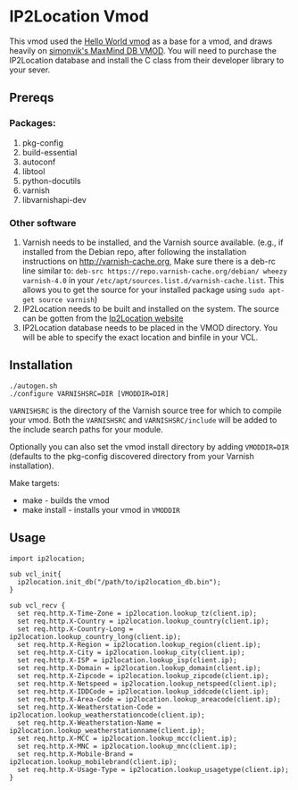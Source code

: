 # IP2Location Vmod
This vmod used the [Hello World vmod](https://github.com/varnish/libvmod-example/tree/master) as a base for a vmod, and
draws heavily on [simonvik's MaxMind DB VMOD](https://github.com/simonvik/libvmod_maxminddb).
You will need to purchase the IP2Location database and install the C class from their developer library to your sever.

## Prereqs

### Packages:
1. pkg-config
2. build-essential
3. autoconf
4. libtool
6. python-docutils
7. varnish
8. libvarnishapi-dev

### Other software
1. Varnish needs to be installed, and the Varnish source available. (e.g., if installed from the Debian repo, after
following the installation instructions on http://varnish-cache.org, Make sure there is a deb-rc line similar to:
`deb-src https://repo.varnish-cache.org/debian/ wheezy varnish-4.0` in your `/etc/apt/sources.list.d/varnish-cache.list`.
This allows you to get the source for your installed package using `sudo apt-get source varnish`)
2. IP2Location needs to be built and installed on the system. The source can be gotten from the
[Ip2Location website](https://www.ip2location.com/development-libraries/ip2location/c)
3. IP2Location database needs to be placed in the VMOD directory. You will be able to specify the exact location and
binfile in your VCL.

## Installation
```
./autogen.sh
./configure VARNISHSRC=DIR [VMODDIR=DIR]
```
`VARNISHSRC` is the directory of the Varnish source tree for which to compile your vmod. Both the `VARNISHSRC` and
`VARNISHSRC/include` will be added to the include search paths for your module.

Optionally you can also set the vmod install directory by adding `VMODDIR=DIR` (defaults to the pkg-config discovered
directory from your Varnish installation).

Make targets:

* make - builds the vmod
* make install - installs your vmod in `VMODDIR`

## Usage
```
import ip2location;

sub vcl_init{
  ip2location.init_db("/path/to/ip2location_db.bin");
}

sub vcl_recv {
  set req.http.X-Time-Zone = ip2location.lookup_tz(client.ip);
  set req.http.X-Country = ip2location.lookup_country(client.ip);
  set req.http.X-Country-Long = ip2location.lookup_country_long(client.ip);
  set req.http.X-Region = ip2location.lookup_region(client.ip);
  set req.http.X-City = ip2location.lookup_city(client.ip);
  set req.http.X-ISP = ip2location.lookup_isp(client.ip);
  set req.http.X-Domain = ip2location.lookup_domain(client.ip);
  set req.http.X-Zipcode = ip2location.lookup_zipcode(client.ip);
  set req.http.X-Netspeed = ip2location.lookup_netspeed(client.ip);
  set req.http.X-IDDCode = ip2location.lookup_iddcode(client.ip);
  set req.http.X-Area-Code = ip2location.lookup_areacode(client.ip);
  set req.http.X-Weatherstation-Code = ip2location.lookup_weatherstationcode(client.ip);
  set req.http.X-Weatherstation-Name = ip2location.lookup_weatherstationname(client.ip);
  set req.http.X-MCC = ip2location.lookup_mcc(client.ip);
  set req.http.X-MNC = ip2location.lookup_mnc(client.ip);
  set req.http.X-Mobile-Brand = ip2location.lookup_mobilebrand(client.ip);
  set req.http.X-Usage-Type = ip2location.lookup_usagetype(client.ip);
}
```